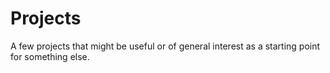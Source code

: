 # Projects

A few projects that might be useful or of general interest as a starting 
point for something else.


